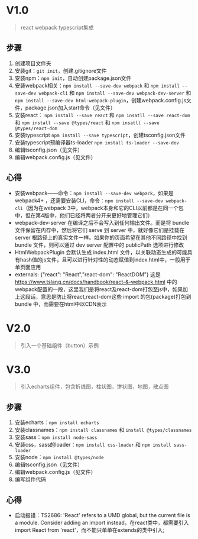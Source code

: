 # V1.0

> react webpack typescript集成

## 步骤

1. 创建项目文件夹
2. 安装git：`git init`，创建.gitignore文件
3. 安装npm：`npm init`，自动创建package.json文件
4. 安装webpack相关：`npm install --save-dev webpack` 和 `npm install --save-dev webpack-cli` 和 `npm install --save-dev webpack-dev-server` 和 `npm install --save-dev html-webpack-plugin`，创建webpack.config.js文件，package.json加入start命令（见文件）
5. 安装react： `npm install --save react` 和 `npm insatll --save react-dom` 和 `npm install --save @types/react` 和 `npm insatll --save @types/react-dom`
6. 安装typescript `npm install --save typescript`，创建tsconfig.json文件
7. 安装typescript预编译器ts-loader `npm install ts-loader --save-dev`
8. 编辑tsconfig.json（见文件）
9. 编辑webpack.config.js（见文件）

## 心得

* 安装webpack——命令：`npm install --save-dev webpack`，如果是webpack4+ ，还需要安装CLI，命令：`npm install --save-dev webpack-cli`（因为在webpack 3中，webpack本身和它的CLI以前都是在同一个包中，但在第4版中，他们已经将两者分开来更好地管理它们）
* webpack-dev-server 在编译之后不会写入到任何输出文件。而是将 bundle 文件保留在内存中，然后将它们 serve 到 server 中，就好像它们是挂载在 server 根路径上的真实文件一样。如果你的页面希望在其他不同路径中找到 bundle 文件，则可以通过 dev server 配置中的 publicPath 选项进行修改
* HtmlWebpackPlugin 会默认生成 index.html 文件，以关联动态生成的可能具有hash值的js文件，且可以进行针对性的动态赋值到index.html中，一般用于单页面应用
* externals: {"react": "React","react-dom": "ReactDOM"} 这是 https://www.tslang.cn/docs/handbook/react-&-webpack.html 中的webpack配置的一段，这里我们是将react及react-dom打包至js中，如果加上这段话，意思是防止将react,react-dom这些 import 的包(package)打包到 bundle 中，而需要在html中以CDN表示


# V2.0

> 引入一个基础组件（button）示例

# V3.0

> 引入echarts组件，包含折线图，柱状图，饼状图，地图，散点图

## 步骤

1. 安装echarts：`npm install echarts`
2. 安装classnames：`npm install classnames` 和 `install @types/classnames`
3. 安装sass：`npm install node-sass`
4. 安装css，sass的loader：`npm install css-loader` 和 `npm install sass-loader`
5. 安装node：`npm install @types/node`
6. 编辑tsconfig.json（见文件）
7. 编辑webpack.config.js（见文件）
8. 编写组件代码

## 心得

* 启动报错：TS2686: 'React' refers to a UMD global, but the current file is a module. Consider adding an import instead，在react类中，都需要引入import React from 'react'，而不能只单单在extends的类中引入;